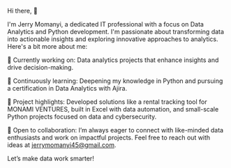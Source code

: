 Hi there, 👋

I'm Jerry Momanyi, a dedicated IT professional with a focus on Data Analytics and Python development. I'm passionate about transforming data into actionable insights and exploring innovative approaches to analytics. Here's a bit more about me:

🔭 Currently working on: Data analytics projects that enhance insights and drive decision-making.

🌱 Continuously learning: Deepening my knowledge in Python and pursuing a certification in Data Analytics with Ajira.

👯 Project highlights: Developed solutions like a rental tracking tool for MONAMI VENTURES, built in Excel with data automation, and small-scale Python projects focused on data and cybersecurity.

🤝 Open to collaboration: I’m always eager to connect with like-minded data enthusiasts and work on impactful projects. Feel free to reach out with ideas at jerrymomanyi45@gmail.com.

Let’s make data work smarter!

<!--
**spring-er/spring-er** is a ✨ _special_ ✨ repository because its `README.md` (this file) appears on your GitHub profile.

Here are some ideas to get you started:

- 🔭 I’m currently working on ...
- 🌱 I’m currently learning ...
- 👯 I’m looking to collaborate on ...
- 🤔 I’m looking for help with ...
- 💬 Ask me about ...
- 📫 How to reach me: ...
- 😄 Pronouns: ...
- ⚡ Fun fact: ...
-->
